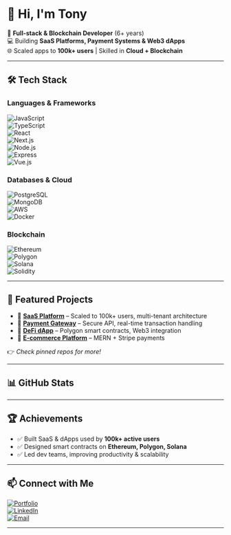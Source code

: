 # 👋 Hi, I'm Tony  

🚀 **Full-stack & Blockchain Developer** (6+ years)  
💻 Building **SaaS Platforms, Payment Systems & Web3 dApps**  
🌐 Scaled apps to **100k+ users** | Skilled in **Cloud + Blockchain**  

---

## 🛠️ Tech Stack  

### Languages & Frameworks  
![JavaScript](https://img.shields.io/badge/JavaScript-F7DF1E?style=for-the-badge&logo=javascript&logoColor=000)  
![TypeScript](https://img.shields.io/badge/TypeScript-3178C6?style=for-the-badge&logo=typescript&logoColor=fff)  
![React](https://img.shields.io/badge/React-20232A?style=for-the-badge&logo=react&logoColor=61DAFB)  
![Next.js](https://img.shields.io/badge/Next.js-000?style=for-the-badge&logo=nextdotjs&logoColor=fff)  
![Node.js](https://img.shields.io/badge/Node.js-339933?style=for-the-badge&logo=nodedotjs&logoColor=fff)  
![Express](https://img.shields.io/badge/Express-000?style=for-the-badge&logo=express&logoColor=fff)  
![Vue.js](https://img.shields.io/badge/Vue.js-35495E?style=for-the-badge&logo=vuedotjs&logoColor=4FC08D)  

### Databases & Cloud  
![PostgreSQL](https://img.shields.io/badge/PostgreSQL-4169E1?style=for-the-badge&logo=postgresql&logoColor=fff)  
![MongoDB](https://img.shields.io/badge/MongoDB-47A248?style=for-the-badge&logo=mongodb&logoColor=fff)  
![AWS](https://img.shields.io/badge/AWS-232F3E?style=for-the-badge&logo=amazonaws&logoColor=FF9900)  
![Docker](https://img.shields.io/badge/Docker-2496ED?style=for-the-badge&logo=docker&logoColor=fff)  

### Blockchain  
![Ethereum](https://img.shields.io/badge/Ethereum-3C3C3D?style=for-the-badge&logo=ethereum&logoColor=fff)  
![Polygon](https://img.shields.io/badge/Polygon-8247E5?style=for-the-badge&logo=polygon&logoColor=fff)  
![Solana](https://img.shields.io/badge/Solana-00FFA3?style=for-the-badge&logo=solana&logoColor=000)  
![Solidity](https://img.shields.io/badge/Solidity-363636?style=for-the-badge&logo=solidity&logoColor=fff)  

---

## 🚀 Featured Projects  

- 🔹 [**SaaS Platform**](#) – Scaled to 100k+ users, multi-tenant architecture  
- 🔹 [**Payment Gateway**](#) – Secure API, real-time transaction handling  
- 🔹 [**DeFi dApp**](#) – Polygon smart contracts, Web3 integration  
- 🔹 [**E-commerce Platform**](#) – MERN + Stripe payments  

👉 *Check pinned repos for more!*  

---

## 📊 GitHub Stats  

---

## 🏆 Achievements  

- ✅ Built SaaS & dApps used by **100k+ active users**  
- ✅ Designed smart contracts on **Ethereum, Polygon, Solana**  
- ✅ Led dev teams, improving productivity & scalability  

---

## 📫 Connect with Me  

[![Portfolio](https://img.shields.io/badge/Portfolio-000?style=for-the-badge&logo=vercel&logoColor=white)](#)  
[![LinkedIn](https://img.shields.io/badge/LinkedIn-0A66C2?style=for-the-badge&logo=linkedin&logoColor=white)](#)  
[![Email](https://img.shields.io/badge/Email-D14836?style=for-the-badge&logo=gmail&logoColor=white)](mailto:your.email@example.com)  

---
